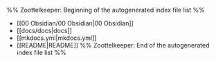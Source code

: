 %% Zoottelkeeper: Beginning of the autogenerated index file list  %%
-  [[00 Obsidian/00 Obsidian|00 Obsidian]]
-  [[docs/docs|docs]]
-  [[mkdocs.yml|mkdocs.yml]]
-  [[README|README]]
%% Zoottelkeeper: End of the autogenerated index file list  %%
